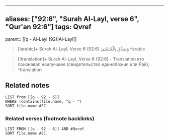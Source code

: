 
---
aliases: ["92:6", "Surah Al-Layl, verse 6", "Qur'an 92:6"]
tags: Qvref
---

parent:: [[q - Al-Layl (92)|Al-Layl]]

> [!arabic]+ Surah Al-Layl, Verse 6 (92:6)
> <span class="quran-arabic">وَصَدَّقَ بِٱلْحُسْنَىٰ</span>
^arabic

> [!translation]+ Surah Al-Layl, Verse 6 (92:6) - Translation
> кто признавал наилучшее (свидетельство единобожия или Рай),
^translation



## Related notes
```dataview
LIST from [[q - 92 - 6]]
WHERE !contains(file.name, "q - ")
SORT file.name ASC
```

### Related verses (footnote backlinks)
```dataview
LIST FROM [[q - 92 - 6]] AND #Qvref
SORT file.name ASC
```

